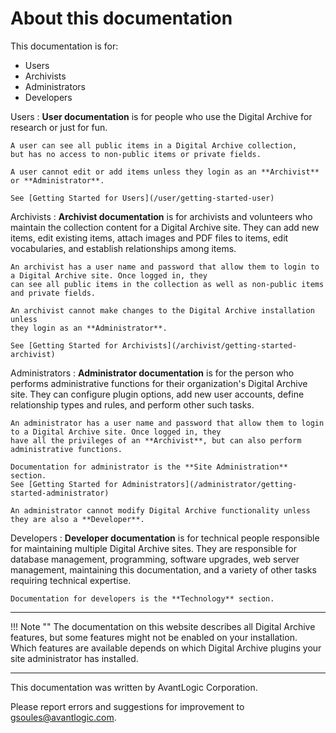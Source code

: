 # About this documentation

This documentation is for:

- Users
- Archivists
- Administrators
- Developers

Users
:   **User documentation** is for people who use the Digital Archive for research or just for fun.

    A user can see all public items in a Digital Archive collection,
    but has no access to non-public items or private fields.

    A user cannot edit or add items unless they login as an **Archivist** or **Administrator**.

    See [Getting Started for Users](/user/getting-started-user)

Archivists
:   **Archivist documentation** is for archivists and volunteers who maintain the collection content
    for a Digital Archive site. They can add new items, edit existing items, attach images and PDF
    files to items, edit vocabularies, and establish relationships among items.

    An archivist has a user name and password that allow them to login to a Digital Archive site. Once logged in, they
    can see all public items in the collection as well as non-public items and private fields.

    An archivist cannot make changes to the Digital Archive installation unless
    they login as an **Administrator**.

    See [Getting Started for Archivists](/archivist/getting-started-archivist)

Administrators
:   **Administrator documentation** is for the person who performs administrative functions for their organization's
    Digital Archive site. They can configure plugin options, add new user accounts, define relationship
    types and rules, and perform other such tasks.

    An administrator has a user name and password that allow them to login to a Digital Archive site. Once logged in, they
    have all the privileges of an **Archivist**, but can also perform administrative functions.

    Documentation for administrator is the **Site Administration** section.  
    See [Getting Started for Administrators](/administrator/getting-started-administrator)

    An administrator cannot modify Digital Archive functionality unless they are also a **Developer**.

Developers
:   **Developer documentation** is for technical people responsible for maintaining multiple Digital Archive sites.
    They are responsible for database management, programming, software upgrades, web server management,
    maintaining this documentation, and a variety of other tasks requiring technical expertise.

    Documentation for developers is the **Technology** section.

---

!!! Note ""
    The documentation on this website describes all Digital Archive features, but some features might not be enabled
    on your installation. Which features are available depends on which Digital Archive plugins your site
    administrator has installed. 

---    

This documentation was written by AvantLogic Corporation.

Please report errors and suggestions for improvement to <gsoules@avantlogic.com>.

